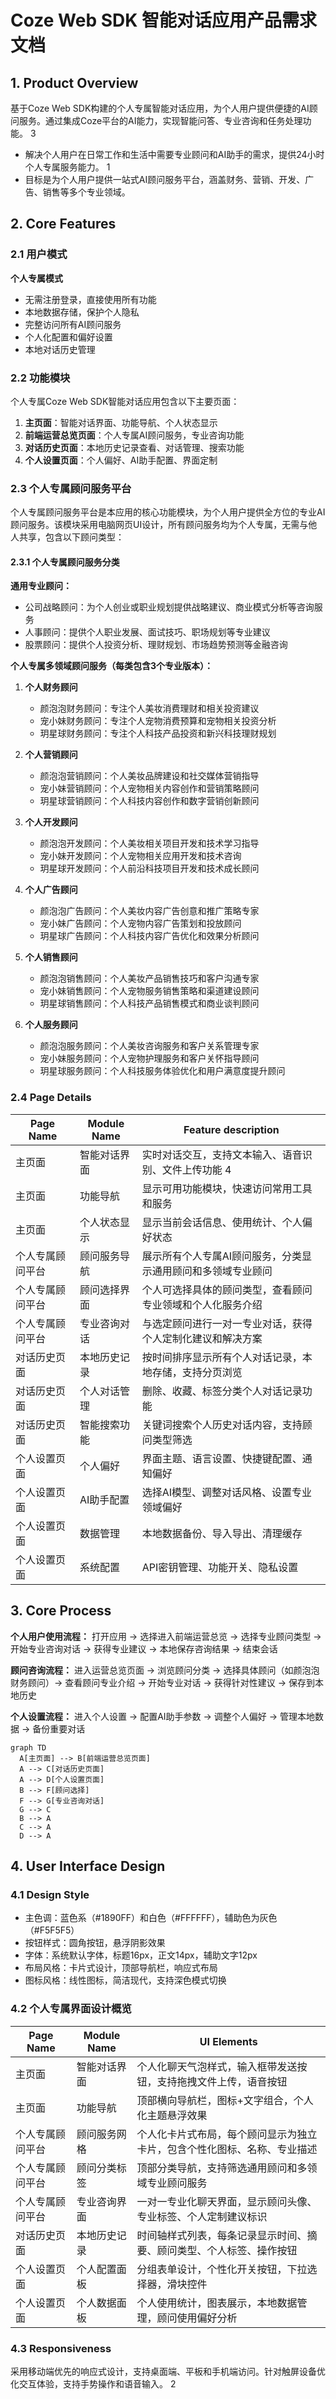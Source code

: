 # Coze Web SDK 智能对话应用产品需求文档

## 1. Product Overview
基于Coze Web SDK构建的个人专属智能对话应用，为个人用户提供便捷的AI顾问服务。通过集成Coze平台的AI能力，实现智能问答、专业咨询和任务处理功能。 <mcreference link="https://blog.axiaoxin.com/post/coze-intro/" index="3">3</mcreference>
- 解决个人用户在日常工作和生活中需要专业顾问和AI助手的需求，提供24小时个人专属服务能力。 <mcreference link="https://blog.csdn.net/Explinks/article/details/140321936" index="1">1</mcreference>
- 目标是为个人用户提供一站式AI顾问服务平台，涵盖财务、营销、开发、广告、销售等多个专业领域。

## 2. Core Features

### 2.1 用户模式
**个人专属模式**
- 无需注册登录，直接使用所有功能
- 本地数据存储，保护个人隐私
- 完整访问所有AI顾问服务
- 个人化配置和偏好设置
- 本地对话历史管理

### 2.2 功能模块
个人专属Coze Web SDK智能对话应用包含以下主要页面：
1. **主页面**：智能对话界面、功能导航、个人状态显示
2. **前端运营总览页面**：个人专属AI顾问服务，专业咨询功能
3. **对话历史页面**：本地历史记录查看、对话管理、搜索功能
4. **个人设置页面**：个人偏好、AI助手配置、界面定制

### 2.3 个人专属顾问服务平台
个人专属顾问服务平台是本应用的核心功能模块，为个人用户提供全方位的专业AI顾问服务。该模块采用电脑网页UI设计，所有顾问服务均为个人专属，无需与他人共享，包含以下顾问类型：

#### 2.3.1 个人专属顾问服务分类
**通用专业顾问：**
- 公司战略顾问：为个人创业或职业规划提供战略建议、商业模式分析等咨询服务
- 人事顾问：提供个人职业发展、面试技巧、职场规划等专业建议
- 股票顾问：提供个人投资分析、理财规划、市场趋势预测等金融咨询

**个人专属多领域顾问服务（每类包含3个专业版本）：**
1. **个人财务顾问**
   - 颜泡泡财务顾问：专注个人美妆消费理财和相关投资建议
   - 宠小妹财务顾问：专注个人宠物消费预算和宠物相关投资分析
   - 玥星球财务顾问：专注个人科技产品投资和新兴科技理财规划

2. **个人营销顾问**
   - 颜泡泡营销顾问：个人美妆品牌建设和社交媒体营销指导
   - 宠小妹营销顾问：个人宠物相关内容创作和营销策略顾问
   - 玥星球营销顾问：个人科技内容创作和数字营销创新顾问

3. **个人开发顾问**
   - 颜泡泡开发顾问：个人美妆相关项目开发和技术学习指导
   - 宠小妹开发顾问：个人宠物相关应用开发和技术咨询
   - 玥星球开发顾问：个人前沿科技项目开发和技术成长顾问

4. **个人广告顾问**
   - 颜泡泡广告顾问：个人美妆内容广告创意和推广策略专家
   - 宠小妹广告顾问：个人宠物内容广告策划和投放顾问
   - 玥星球广告顾问：个人科技内容广告优化和效果分析顾问

5. **个人销售顾问**
   - 颜泡泡销售顾问：个人美妆产品销售技巧和客户沟通专家
   - 宠小妹销售顾问：个人宠物服务销售策略和渠道建设顾问
   - 玥星球销售顾问：个人科技产品销售模式和商业谈判顾问

6. **个人服务顾问**
   - 颜泡泡服务顾问：个人美妆咨询服务和客户关系管理专家
   - 宠小妹服务顾问：个人宠物护理服务和客户关怀指导顾问
   - 玥星球服务顾问：个人科技服务体验优化和用户满意度提升顾问

### 2.4 Page Details
| Page Name | Module Name | Feature description |
|-----------|-------------|---------------------|
| 主页面 | 智能对话界面 | 实时对话交互，支持文本输入、语音识别、文件上传功能 <mcreference link="https://blog.csdn.net/weixin_43891901/article/details/146458911" index="4">4</mcreference> |
| 主页面 | 功能导航 | 显示可用功能模块，快速访问常用工具和服务 |
| 主页面 | 个人状态显示 | 显示当前会话信息、使用统计、个人偏好状态 |
| 个人专属顾问平台 | 顾问服务导航 | 展示所有个人专属AI顾问服务，分类显示通用顾问和多领域专业顾问 |
| 个人专属顾问平台 | 顾问选择界面 | 个人可选择具体的顾问类型，查看顾问专业领域和个人化服务介绍 |
| 个人专属顾问平台 | 专业咨询对话 | 与选定顾问进行一对一专业对话，获得个人定制化建议和解决方案 |
| 对话历史页面 | 本地历史记录 | 按时间排序显示所有个人对话记录，本地存储，支持分页浏览 |
| 对话历史页面 | 个人对话管理 | 删除、收藏、标签分类个人对话记录功能 |
| 对话历史页面 | 智能搜索功能 | 关键词搜索个人历史对话内容，支持顾问类型筛选 |
| 个人设置页面 | 个人偏好 | 界面主题、语言设置、快捷键配置、通知偏好 |
| 个人设置页面 | AI助手配置 | 选择AI模型、调整对话风格、设置专业领域偏好 |
| 个人设置页面 | 数据管理 | 本地数据备份、导入导出、清理缓存 |
| 个人设置页面 | 系统配置 | API密钥管理、功能开关、隐私设置 |

## 3. Core Process
**个人用户使用流程：**
打开应用 → 选择进入前端运营总览 → 选择专业顾问类型 → 开始专业咨询对话 → 获得专业建议 → 本地保存咨询结果 → 结束会话

**顾问咨询流程：**
进入运营总览页面 → 浏览顾问分类 → 选择具体顾问（如颜泡泡财务顾问）→ 查看顾问专业介绍 → 开始专业对话 → 获得针对性建议 → 保存到本地历史

**个人设置流程：**
进入个人设置 → 配置AI助手参数 → 调整个人偏好 → 管理本地数据 → 备份重要对话

```mermaid
graph TD
  A[主页面] --> B[前端运营总览页面]
  A --> C[对话历史页面]
  A --> D[个人设置页面]
  B --> F[顾问选择]
  F --> G[专业咨询对话]
  G --> C
  B --> A
  C --> A
  D --> A
```

## 4. User Interface Design
### 4.1 Design Style
- 主色调：蓝色系（#1890FF）和白色（#FFFFFF），辅助色为灰色（#F5F5F5）
- 按钮样式：圆角按钮，悬浮阴影效果
- 字体：系统默认字体，标题16px，正文14px，辅助文字12px
- 布局风格：卡片式设计，顶部导航栏，响应式布局
- 图标风格：线性图标，简洁现代，支持深色模式切换

### 4.2 个人专属界面设计概览
| Page Name | Module Name | UI Elements |
|-----------|-------------|-------------|
| 主页面 | 智能对话界面 | 个人化聊天气泡样式，输入框带发送按钮，支持拖拽文件上传，语音按钮 |
| 主页面 | 功能导航 | 顶部横向导航栏，图标+文字组合，个人化主题悬浮效果 |
| 个人专属顾问平台 | 顾问服务网格 | 个人化卡片式布局，每个顾问显示为独立卡片，包含个性化图标、名称、专业描述 |
| 个人专属顾问平台 | 顾问分类标签 | 顶部分类导航，支持筛选通用顾问和多领域专业顾问服务 |
| 个人专属顾问平台 | 专业咨询界面 | 一对一专业化聊天界面，显示顾问头像、专业标签、个人定制建议标识 |
| 对话历史页面 | 本地历史记录 | 时间轴样式列表，每条记录显示时间、摘要、顾问类型、个人标签、操作按钮 |
| 个人设置页面 | 个人配置面板 | 分组表单设计，个性化开关按钮，下拉选择器，滑块控件 |
| 个人设置页面 | 个人数据面板 | 个人使用统计，图表展示，本地数据管理，顾问使用偏好分析 |

### 4.3 Responsiveness
采用移动端优先的响应式设计，支持桌面端、平板和手机端访问。针对触屏设备优化交互体验，支持手势操作和语音输入。 <mcreference link="https://blog.csdn.net/gitblog_00040/article/details/139735672" index="2">2</mcreference>